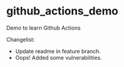 # github_actions_demo
Demo to learn Github Actions

Changelist:
- Update readme in feature branch.
- Oops! Added some vulnerabilities.
